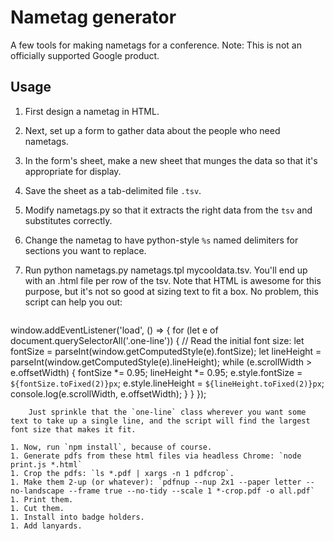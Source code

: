 # Nametag generator

A few tools for making nametags for a conference.
Note: This is not an officially supported Google product.

## Usage

1. First design a nametag in HTML.
1. Next, set up a form to gather data about the people who need nametags.
1. In the form's sheet, make a new sheet that munges the data so that it's appropriate for display.
1. Save the sheet as a tab-delimited file `.tsv`.
1. Modify nametags.py so that it extracts the right data from the `tsv` and substitutes correctly.
1. Change the nametag to have python-style `%s` named delimiters for sections you want to replace.
1. Run python nametags.py nametags.tpl mycooldata.tsv. You'll end up with an .html file per row of the tsv. Note that HTML is awesome for this purpose, but it's not so good at sizing text to fit a box. No problem, this script can help you out:

    ```javascript
window.addEventListener('load', () => {
  for (let e of document.querySelectorAll('.one-line')) {
    // Read the initial font size:
    let fontSize = parseInt(window.getComputedStyle(e).fontSize);
    let lineHeight = parseInt(window.getComputedStyle(e).lineHeight);
    while (e.scrollWidth > e.offsetWidth) {
      fontSize *= 0.95;
      lineHeight *= 0.95;
      e.style.fontSize = `${fontSize.toFixed(2)}px`;
      e.style.lineHeight = `${lineHeight.toFixed(2)}px`;
      console.log(e.scrollWidth, e.offsetWidth);
    }
  }
});
```
    Just sprinkle that the `one-line` class wherever you want some text to take up a single line, and the script will find the largest font size that makes it fit.

1. Now, run `npm install`, because of course.
1. Generate pdfs from these html files via headless Chrome: `node print.js *.html`
1. Crop the pdfs: `ls *.pdf | xargs -n 1 pdfcrop`.
1. Make them 2-up (or whatever): `pdfnup --nup 2x1 --paper letter --no-landscape --frame true --no-tidy --scale 1 *-crop.pdf -o all.pdf`
1. Print them.
1. Cut them.
1. Install into badge holders.
1. Add lanyards.
